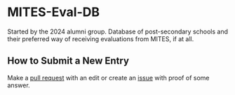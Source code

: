 # MITES-Eval-DB
Started by the 2024 alumni group. Database of post-secondary schools and their preferred way of receiving evaluations from MITES, if at all.

## How to Submit a New Entry
Make a [pull request](https://github.com/insyri/MITES-Eval-DB/pulls) with an edit or create an [issue](https://github.com/insyri/MITES-Eval-DB/issues) with proof of some answer.

